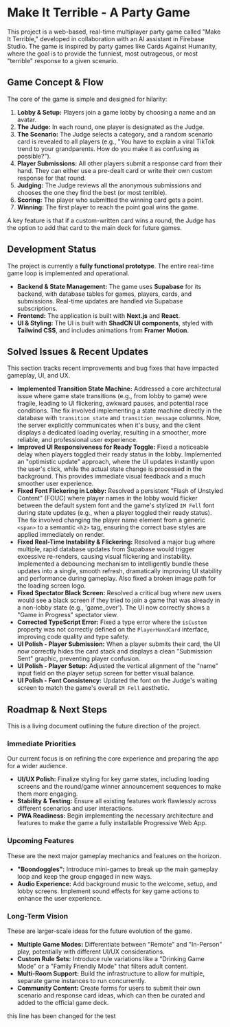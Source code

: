 # Make It Terrible - A Party Game

This project is a web-based, real-time multiplayer party game called "Make It Terrible," developed in collaboration with an AI assistant in Firebase Studio. The game is inspired by party games like Cards Against Humanity, where the goal is to provide the funniest, most outrageous, or most "terrible" response to a given scenario.

## Game Concept & Flow

The core of the game is simple and designed for hilarity:

1.  **Lobby & Setup:** Players join a game lobby by choosing a name and an avatar.
2.  **The Judge:** In each round, one player is designated as the Judge.
3.  **The Scenario:** The Judge selects a category, and a random scenario card is revealed to all players (e.g., "You have to explain a viral TikTok trend to your grandparents. How do you make it as confusing as possible?").
4.  **Player Submissions:** All other players submit a response card from their hand. They can either use a pre-dealt card or write their own custom response for that round.
5.  **Judging:** The Judge reviews all the anonymous submissions and chooses the one they find the best (or most terrible).
6.  **Scoring:** The player who submitted the winning card gets a point.
7.  **Winning:** The first player to reach the point goal wins the game.

A key feature is that if a custom-written card wins a round, the Judge has the option to add that card to the main deck for future games.

## Development Status

The project is currently a **fully functional prototype**. The entire real-time game loop is implemented and operational.

- **Backend & State Management:** The game uses **Supabase** for its backend, with database tables for games, players, cards, and submissions. Real-time updates are handled via Supabase subscriptions.
- **Frontend:** The application is built with **Next.js** and **React**.
- **UI & Styling:** The UI is built with **ShadCN UI components**, styled with **Tailwind CSS**, and includes animations from **Framer Motion**.

## Solved Issues & Recent Updates

This section tracks recent improvements and bug fixes that have impacted gameplay, UI, and UX.

- **Implemented Transition State Machine:** Addressed a core architectural issue where game state transitions (e.g., from lobby to game) were fragile, leading to UI flickering, awkward pauses, and potential race conditions. The fix involved implementing a state machine directly in the database with `transition_state` and `transition_message` columns. Now, the server explicitly communicates when it's busy, and the client displays a dedicated loading overlay, resulting in a smoother, more reliable, and professional user experience.
- **Improved UI Responsiveness for Ready Toggle:** Fixed a noticeable delay when players toggled their ready status in the lobby. Implemented an "optimistic update" approach, where the UI updates instantly upon the user's click, while the actual state change is processed in the background. This provides immediate visual feedback and a much smoother user experience.
- **Fixed Font Flickering in Lobby:** Resolved a persistent "Flash of Unstyled Content" (FOUC) where player names in the lobby would flicker between the default system font and the game's stylized `IM Fell` font during state updates (e.g., when a player toggled their ready status). The fix involved changing the player name element from a generic `<span>` to a semantic `<h2>` tag, ensuring the correct base styles are applied immediately on render.
- **Fixed Real-Time Instability & Flickering:** Resolved a major bug where multiple, rapid database updates from Supabase would trigger excessive re-renders, causing visual flickering and instability. Implemented a debouncing mechanism to intelligently bundle these updates into a single, smooth refresh, dramatically improving UI stability and performance during gameplay. Also fixed a broken image path for the loading screen logo.
- **Fixed Spectator Black Screen:** Resolved a critical bug where new users would see a black screen if they tried to join a game that was already in a non-lobby state (e.g., 'game_over'). The UI now correctly shows a "Game in Progress" spectator view.
- **Corrected TypeScript Error:** Fixed a type error where the `isCustom` property was not correctly defined on the `PlayerHandCard` interface, improving code quality and type safety.
- **UI Polish - Player Submission:** When a player submits their card, the UI now correctly hides the card stack and displays a clean "Submission Sent" graphic, preventing player confusion.
- **UI Polish - Player Setup:** Adjusted the vertical alignment of the "name" input field on the player setup screen for better visual balance.
- **UI Polish - Font Consistency:** Updated the font on the Judge's waiting screen to match the game's overall `IM Fell` aesthetic.

## Roadmap & Next Steps

This is a living document outlining the future direction of the project.

### Immediate Priorities
Our current focus is on refining the core experience and preparing the app for a wider audience.
- **UI/UX Polish:** Finalize styling for key game states, including loading screens and the round/game winner announcement sequences to make them more engaging.
- **Stability & Testing:** Ensure all existing features work flawlessly across different scenarios and user interactions.
- **PWA Readiness:** Begin implementing the necessary architecture and features to make the game a fully installable Progressive Web App.

### Upcoming Features
These are the next major gameplay mechanics and features on the horizon.
- **"Boondoggles":** Introduce mini-games to break up the main gameplay loop and keep the group engaged in new ways.
- **Audio Experience:** Add background music to the welcome, setup, and lobby screens. Implement sound effects for key game actions to enhance the user experience.

### Long-Term Vision
These are larger-scale ideas for the future evolution of the game.
- **Multiple Game Modes:** Differentiate between "Remote" and "In-Person" play, potentially with different UI/UX considerations.
- **Custom Rule Sets:** Introduce rule variations like a "Drinking Game Mode" or a "Family Friendly Mode" that filters adult content.
- **Multi-Room Support:** Build the infrastructure to allow for multiple, separate game instances to run concurrently.
- **Community Content:** Create forms for users to submit their own scenario and response card ideas, which can then be curated and added to the official game deck.

this line has been changed for the test